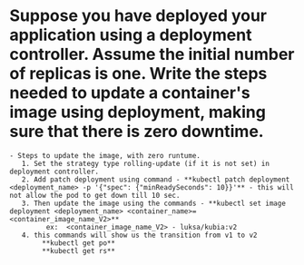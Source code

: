 # Suppose you have deployed your application using a deployment controller. Assume the initial number of replicas is one. Write the steps needed to update a container's image using deployment, making sure that there is zero downtime.
    - Steps to update the image, with zero runtume. 
       1. Set the strategy type rolling-update (if it is not set) in deployment controller.
       2. Add patch deployment using command - **kubectl patch deployment <deployment_name> -p '{"spec": {"minReadySeconds": 10}}'** - this will not allow the pod to get down till 10 sec. 
       3. Then update the image using the commands - **kubectl set image deployment <deployment_name> <container_name>=<container_image_name_V2>**
             ex:  <container_image_name_V2> - luksa/kubia:v2
       4. this commands will show us the transition from v1 to v2
            **kubectl get po**
            **kubectl get rs**
